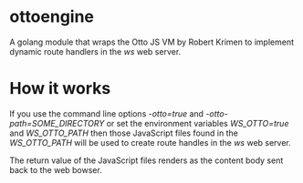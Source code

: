 ottoengine
==========

A golang module that wraps the Otto JS VM by Robert Krimen to implement dynamic
route handlers in the _ws_ web server.

# How it works

If you use the command line options *-otto=true* and *-otto-path=SOME_DIRECTORY* or set
the environment variables *WS_OTTO=true* and *WS_OTTO_PATH* then those JavaScript files
found in the *WS_OTTO_PATH* will be used to create route handles in the _ws_ web server.

The return value of the JavaScript files renders as the content body sent back to the
web bowser.

